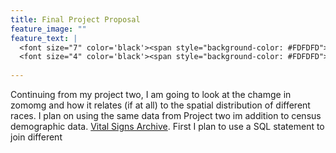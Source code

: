 ```yaml
---
title: Final Project Proposal
feature_image: ""
feature_text: |
  <font size="7" color='black'><span style="background-color: #FDFDFD"> </span></font><br>
  <font size="4" color='black'><span style="background-color: #FDFDFD"> </span></font>
  
---
```


Continuing from my project two, I am going to look at the chamge in zomomg and how it relates (if at all) to the spatial distribution of different races.  I plan on using the same data from Project two im addition to census demographic data.  [Vital Signs Archive](https://bniajfi.org/vital_signs/archives/).  First I plan to use a SQL statement to join different

